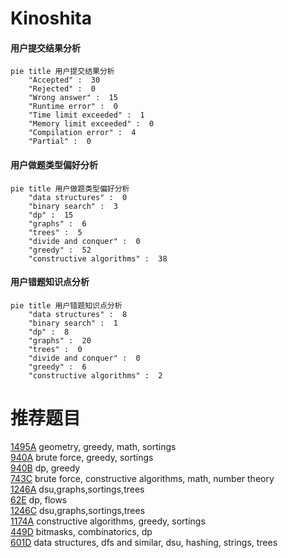 # Kinoshita

<!-- tabs:start -->



#### **用户提交结果分析**

```mermaid
pie title 用户提交结果分析
    "Accepted" :  30
    "Rejected" :  0
    "Wrong answer" :  15
    "Runtime error" :  0
    "Time limit exceeded" :  1
    "Memory limit exceeded" :  0
    "Compilation error" :  4
    "Partial" :  0
```

#### **用户做题类型偏好分析**

```mermaid
pie title 用户做题类型偏好分析
    "data structures" :  0
    "binary search" :  3
    "dp" :  15
    "graphs" :  6
    "trees" :  5
    "divide and conquer" :  0
    "greedy" :  52
    "constructive algorithms" :  38
```
#### **用户错题知识点分析**

```mermaid
pie title 用户错题知识点分析
    "data structures" :  8
    "binary search" :  1
    "dp" :  8
    "graphs" :  20
    "trees" :  0
    "divide and conquer" :  0
    "greedy" :  6
    "constructive algorithms" :  2
```



<!-- tabs:end -->
# 推荐题目
[1495A](https://codeforces.com/contest/1495/problem/A)		geometry,
                        greedy,
                        math,
                        sortings		  
[940A](https://codeforces.com/contest/940/problem/A)		brute force,
                        greedy,
                        sortings		  
[940B](https://codeforces.com/contest/940/problem/B)		dp,
                        greedy		  
[743C](https://codeforces.com/contest/743/problem/C)		brute force,
                        constructive algorithms,
                        math,
                        number theory		  
[1246A](https://codeforces.com/contest/1246/problem/A)		dsu,graphs,sortings,trees		  
[62E](https://codeforces.com/contest/62/problem/E)		dp,
                        flows		  
[1246C](https://codeforces.com/contest/1246/problem/C)		dsu,graphs,sortings,trees		  
[1174A](https://codeforces.com/contest/1174/problem/A)		constructive algorithms,
                        greedy,
                        sortings		  
[449D](https://codeforces.com/contest/449/problem/D)		bitmasks,
                        combinatorics,
                        dp		  
[601D](https://codeforces.com/contest/601/problem/D)		data structures,
                        dfs and similar,
                        dsu,
                        hashing,
                        strings,
                        trees		  
